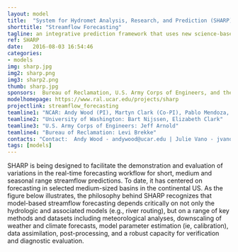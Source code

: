 ```yaml
---
layout: model
title:  "System for Hydromet Analysis, Research, and Prediction (SHARP)"
shorttitle: "Streamflow Forecasting"
tagline: an integrative prediction framework that uses new science-based techniques for real-time hydrologic flood and drought forecasting
ref: SHARP
date:   2016-08-03 16:54:46
categories:
- models
img: sharp.jpg
img2: sharp.png
img3: sharp2.png
thumb: sharp.jpg
sponsors:  Bureau of Reclamation, U.S. Army Corps of Engineers, and the National Oceanic and Atmospheric Administration
modelhomepage: https://www.ral.ucar.edu/projects/sharp
projectlink: streamflow_forecasting
teamline1: "NCAR: Andy Wood (PI), Martyn Clark (Co-PI), Pablo Mendoza, Andy Newman, Ethan Gutmann"
teamline2: "University of Washington: Bart Nijssen, Elizabeth Clark"
teamline3: "U.S. Army Corps of Engineers: Jeff Arnold"
teamline4: "Bureau of Reclamation: Levi Brekke" 
contacts: "Contact:  Andy Wood - andywood@ucar.edu | Julie Vano - jvano@ucar.edu"
tags: [models]
---
```


SHARP is being designed to facilitate the demonstration and evaluation of variations in the real-time forecasting workflow for short, medium and seasonal range streamflow predictions. To date, it has centered on forecasting in selected medium-sized basins in the continental US. As the figure below illustrates, the philosophy behind SHARP recognizes that model-based streamflow forecasting depends critically on not only the hydrologic and associated models (e.g., river routing), but on a range of key methods and datasets including meteorological analyses, downscaling of weather and climate forecasts, model parameter estimation (ie, calibration), data assimilation, post-processing, and a robust capacity for verification and diagnostic evaluation.
